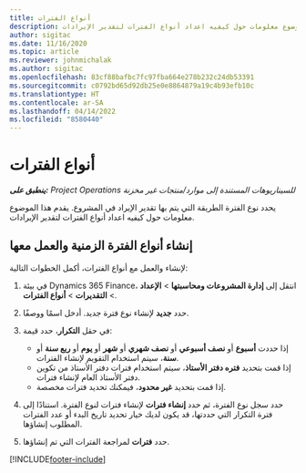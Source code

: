 ```yaml
---
title: أنواع الفترات
description: يقدم هذا الموضوع معلومات حول كيفيه اعداد أنواع الفترات لتقدير الإيرادات.
author: sigitac
ms.date: 11/16/2020
ms.topic: article
ms.reviewer: johnmichalak
ms.author: sigitac
ms.openlocfilehash: 83cf88bafbc7fc97fba664e278b232c24db53391
ms.sourcegitcommit: c0792bd65d92db25e0e8864879a19c4b93efb10c
ms.translationtype: HT
ms.contentlocale: ar-SA
ms.lasthandoff: 04/14/2022
ms.locfileid: "8580440"
---
```

# <a name="period-types"></a>أنواع الفترات

_**ينطبق على:** Project Operations للسيناريوهات المستندة إلى موارد/منتجات غير مخزنة‬_

يحدد نوع الفترة الطريقة التي يتم بها تقدير الإيراد في المشروع. يقدم هذا الموضوع معلومات حول كيفيه اعداد أنواع الفترات لتقدير الإيرادات. 

## <a name="create-and-work-with-period-types"></a>إنشاء أنواع الفترة الزمنية والعمل معها
لإنشاء والعمل مع أنواع الفترات، أكمل الخطوات التالية:

1. في بيئة Dynamics 365 Finance، انتقل إلى **إدارة المشروعات ومحاسبتها** > **الإعداد** > **التقديرات** > **أنواع الفترات**.
2. حدد **جديد** لإنشاء نوع فترة جديد. أدخل اسمًا ووصفًا.
3. في حقل **التكرار**، حدد قيمة:

    - إذا حددت **أسبوع** أو **نصف أسبوعي** أو **نصف شهري** أو **شهر** أو **يوم** أو **ربع سنة** أو **سنة**، سيتم استخدام التقويم لإنشاء الفترات. 
    - إذا قمت بتحديد **فتره دفتر الأستاذ**، سيتم استخدام فترات دفتر الأستاذ من تكوين دفتر الأستاذ العام لإنشاء فترات.
    - إذا قمت بتحديد **غير محدود**، فيمكنك تحديد فترات مخصصة.
4. حدد سجل نوع الفترة، ثم حدد **إنشاء فترات** لإنشاء فترات لنوع الفترة. استنادًا إلى فترة التكرار التي حددتها، قد يكون لديك خيار تحديد تاريخ البدء أو عدد الفترات المطلوب إنشاؤها.
5. حدد **فترات** لمراجعة الفترات التي تم إنشاؤها.



[!INCLUDE[footer-include](../includes/footer-banner.md)]